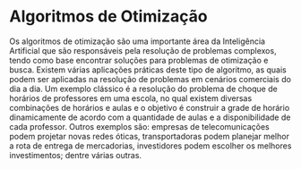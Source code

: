 # Algoritmos de Otimização

Os algoritmos de otimização são uma importante área da Inteligência Artificial que são responsáveis pela resolução de problemas complexos, tendo como base encontrar soluções para problemas de otimização e busca. Existem várias aplicações práticas deste tipo de algoritmo, as quais podem ser aplicadas na resolução de problemas em cenários comerciais do dia a dia. Um exemplo clássico é a resolução do problema de choque de horários de professores em uma escola, no qual existem diversas combinações de horários e aulas e o objetivo é construir a grade de horário dinamicamente de acordo com a quantidade de aulas e a disponibilidade de cada professor. Outros exemplos são: empresas de telecomunicações podem projetar novas redes óticas, transportadoras podem planejar melhor a rota de entrega de mercadorias, investidores podem  escolher os melhores investimentos; dentre várias outras.
